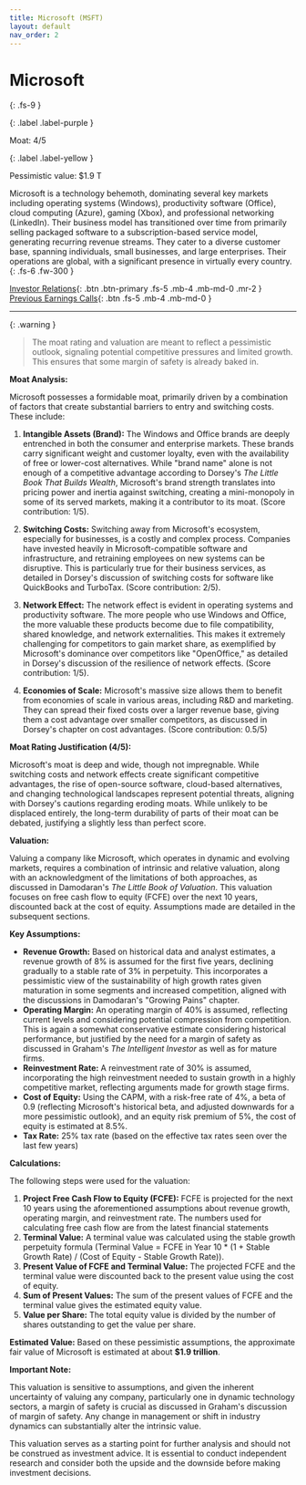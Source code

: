 ```yaml
---
title: Microsoft (MSFT)
layout: default
nav_order: 2
---
```


# Microsoft
{: .fs-9 }

{: .label .label-purple }

Moat: 4/5

{: .label .label-yellow }

Pessimistic value: $1.9 T

Microsoft is a technology behemoth, dominating several key markets including operating systems (Windows), productivity software (Office), cloud computing (Azure), gaming (Xbox), and professional networking (LinkedIn).  Their business model has transitioned over time from primarily selling packaged software to a subscription-based service model, generating recurring revenue streams.  They cater to a diverse customer base, spanning individuals, small businesses, and large enterprises.  Their operations are global, with a significant presence in virtually every country.
{: .fs-6 .fw-300 }

[Investor Relations](https://www.google.com/search?q=MSFT+investor+relations){: .btn .btn-primary .fs-5 .mb-4 .mb-md-0 .mr-2 }
[Previous Earnings Calls](https://discountingcashflows.com/company/MSFT/transcripts/){: .btn .fs-5 .mb-4 .mb-md-0 }

---

{: .warning } 
>The moat rating and valuation are meant to reflect a pessimistic outlook, signaling potential competitive pressures and limited growth. This ensures that some margin of safety is already baked in.


**Moat Analysis:**

Microsoft possesses a formidable moat, primarily driven by a combination of factors that create substantial barriers to entry and switching costs. These include:

1. **Intangible Assets (Brand):**  The Windows and Office brands are deeply entrenched in both the consumer and enterprise markets. These brands carry significant weight and customer loyalty, even with the availability of free or lower-cost alternatives. While "brand name" alone is not enough of a competitive advantage according to Dorsey's *The Little Book That Builds Wealth*, Microsoft's brand strength translates into pricing power and inertia against switching, creating a mini-monopoly in some of its served markets, making it a contributor to its moat. (Score contribution: 1/5).

2. **Switching Costs:**  Switching away from Microsoft's ecosystem, especially for businesses, is a costly and complex process. Companies have invested heavily in Microsoft-compatible software and infrastructure, and retraining employees on new systems can be disruptive. This is particularly true for their business services, as detailed in Dorsey's discussion of switching costs for software like QuickBooks and TurboTax. (Score contribution: 2/5).

3. **Network Effect:**  The network effect is evident in operating systems and productivity software.  The more people who use Windows and Office, the more valuable these products become due to file compatibility, shared knowledge, and network externalities. This makes it extremely challenging for competitors to gain market share, as exemplified by Microsoft's dominance over competitors like "OpenOffice," as detailed in Dorsey's discussion of the resilience of network effects. (Score contribution: 1/5).

4. **Economies of Scale:**  Microsoft's massive size allows them to benefit from economies of scale in various areas, including R&D and marketing. They can spread their fixed costs over a larger revenue base, giving them a cost advantage over smaller competitors, as discussed in Dorsey's chapter on cost advantages. (Score contribution: 0.5/5)


**Moat Rating Justification (4/5):**

Microsoft's moat is deep and wide, though not impregnable. While switching costs and network effects create significant competitive advantages, the rise of open-source software, cloud-based alternatives, and changing technological landscapes represent potential threats, aligning with Dorsey's cautions regarding eroding moats. While unlikely to be displaced entirely, the long-term durability of parts of their moat can be debated, justifying a slightly less than perfect score.


**Valuation:**

Valuing a company like Microsoft, which operates in dynamic and evolving markets, requires a combination of intrinsic and relative valuation, along with an acknowledgment of the limitations of both approaches, as discussed in Damodaran's *The Little Book of Valuation*.  This valuation focuses on free cash flow to equity (FCFE) over the next 10 years, discounted back at the cost of equity. Assumptions made are detailed in the subsequent sections.

**Key Assumptions:**

* **Revenue Growth:** Based on historical data and analyst estimates, a revenue growth of 8% is assumed for the first five years, declining gradually to a stable rate of 3% in perpetuity. This incorporates a pessimistic view of the sustainability of high growth rates given maturation in some segments and increased competition, aligned with the discussions in Damodaran's "Growing Pains" chapter.
* **Operating Margin:**  An operating margin of 40% is assumed, reflecting current levels and considering potential compression from competition. This is again a somewhat conservative estimate considering historical performance, but justified by the need for a margin of safety as discussed in Graham's *The Intelligent Investor* as well as for mature firms.
* **Reinvestment Rate:** A reinvestment rate of 30% is assumed, incorporating the high reinvestment needed to sustain growth in a highly competitive market, reflecting arguments made for growth stage firms.
* **Cost of Equity:**  Using the CAPM, with a risk-free rate of 4%, a beta of 0.9 (reflecting Microsoft's historical beta, and adjusted downwards for a more pessimistic outlook), and an equity risk premium of 5%, the cost of equity is estimated at 8.5%.
* **Tax Rate:** 25% tax rate (based on the effective tax rates seen over the last few years)

**Calculations:**

The following steps were used for the valuation:
1. **Project Free Cash Flow to Equity (FCFE):** FCFE is projected for the next 10 years using the aforementioned assumptions about revenue growth, operating margin, and reinvestment rate. The numbers used for calculating free cash flow are from the latest financial statements 
2. **Terminal Value:**  A terminal value was calculated using the stable growth perpetuity formula (Terminal Value = FCFE in Year 10 * (1 + Stable Growth Rate) / (Cost of Equity - Stable Growth Rate)).
3. **Present Value of FCFE and Terminal Value:** The projected FCFE and the terminal value were discounted back to the present value using the cost of equity.
4. **Sum of Present Values:** The sum of the present values of FCFE and the terminal value gives the estimated equity value.
5. **Value per Share:** The total equity value is divided by the number of shares outstanding to get the value per share.

**Estimated Value:**
Based on these pessimistic assumptions, the approximate fair value of Microsoft is estimated at about **$1.9 trillion**.

**Important Note:**

This valuation is sensitive to assumptions, and given the inherent uncertainty of valuing any company, particularly one in dynamic technology sectors, a margin of safety is crucial as discussed in Graham's discussion of margin of safety. Any change in management or shift in industry dynamics can substantially alter the intrinsic value.

This valuation serves as a starting point for further analysis and should not be construed as investment advice. It is essential to conduct independent research and consider both the upside and the downside before making investment decisions.